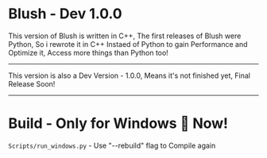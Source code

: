 # Blush - Dev 1.0.0

This version of Blush is written in C++, The first releases of Blush were Python, So i rewrote it in C++ Instaed of Python to gain Performance and Optimize it, Access more things than Python too!

---

This version is also a Dev Version - 1.0.0, Means it's not finished yet, Final Release Soon!

---

# Build - Only for Windows 🤮 Now!

```Scripts/run_windows.py``` - Use "--rebuild" flag to Compile again